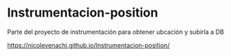 # Instrumentacion-position
Parte del proyecto de instrumentación para obtener ubcación y subirla a DB

https://nicolevenachi.github.io/Instrumentacion-position/
